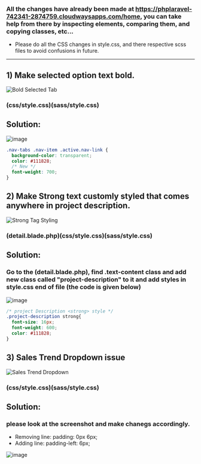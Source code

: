 ### All the changes have already been made at https://phplaravel-742341-2874759.cloudwaysapps.com/home, you can take help from there by inspecting elements, comparing them, and copying classes, etc...

+ Please do all the CSS changes in style.css, and there respective scss files to avoid confusions in future.

<hr>

## 1) Make selected option text bold.

![Bold Selected Tab](https://user-images.githubusercontent.com/64412852/194244130-ffbc8bae-8a6e-450a-91d1-dbbb412be037.png)

### (css/style.css)(sass/style.css)

## Solution: 

![image](https://user-images.githubusercontent.com/64412852/194246633-7d2d47a8-77e5-479b-aac9-bddb73c4db79.png)

```css
.nav-tabs .nav-item .active.nav-link {
  background-color: transparent;
  color: #111828;
  /* New */
  font-weight: 700;
}
```


## 2) Make Strong text customly styled that comes anywhere in project description.

![Strong Tag Styling](https://user-images.githubusercontent.com/64412852/194249551-3a7ac117-4319-4bc1-b90c-1140d0e946fd.png)

### (detail.blade.php)(css/style.css)(sass/style.css)

## Solution: 

### Go to the (detail.blade.php), find .text-content class and add new class called "project-description" to it and add styles in style.css end of file (the code is given below)

![image](https://user-images.githubusercontent.com/64412852/194250386-fc186ff3-c8ff-4442-ad74-b1a1c8504a66.png)

```css
/* project Description <strong> style */
.project-description strong{
  font-size: 16px; 
  font-weight: 600; 
  color: #111828;
}
```

## 3) Sales Trend Dropdown issue

![Sales Trend Dropdown](https://user-images.githubusercontent.com/64412852/194262409-0b107f65-6493-46c8-8146-cb117021ca42.png)

### (css/style.css)(sass/style.css)

## Solution: 

### please look at the screenshot and make chanegs accordingly.

+ Removing line: padding: 0px 6px;
+ Adding line: padding-left: 6px;

![image](https://user-images.githubusercontent.com/64412852/194261991-77bb9bcd-685d-4e6a-913b-7dcfd371c985.png)
